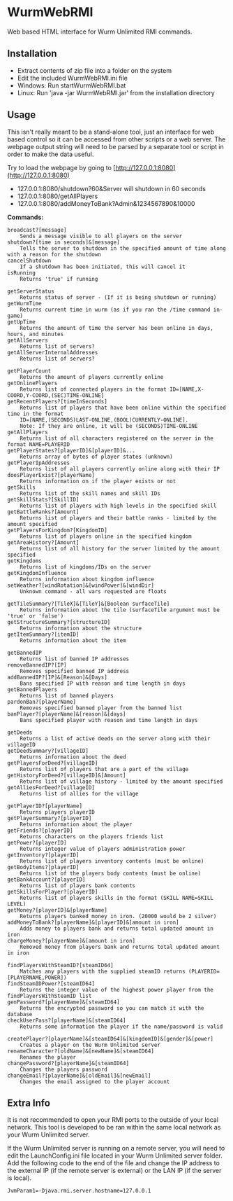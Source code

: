 # WurmWebRMI 
Web based HTML interface for Wurm Unlimited RMI commands.

## Installation
* Extract contents of zip file into a folder on the system
* Edit the included WurmWebRMI.ini file
* Windows: Run startWurmWebRMI.bat
* Linux: Run 'java -jar WurmWebRMI.jar' from the installation directory

## Usage
This isn't really meant to be a stand-alone tool, just an interface for web based control so it can be accessed from other scripts or a web server. The webpage output string will need to be parsed by a separate tool or script in order to make the data useful.

Try to load the webpage by going to [http://127.0.0.1:8080](http://127.0.0.1:8080)

* 127.0.0.1:8080/shutdown?60&Server will shutdown in 60 seconds
* 127.0.0.1:8080/getAllPlayers
* 127.0.0.1:8080/addMoneyToBank?Admin&1234567890&10000 

**Commands:**

```
broadcast?[message]
	Sends a message visible to all players on the server
shutdown?[time in seconds]&[message]
	Tells the server to shutdown in the specified amount of time along with a reason for the shutdown
cancelShutdown
	If a shutdown has been initiated, this will cancel it
isRunning
	Returns 'true' if running
	
getServerStatus
	Returns status of server - (If it is being shutdown or running)
getWurmTime
	Returns current time in wurm (as if you ran the /time command in-game)
getUpTime
	Returns the amount of time the server has been online in days, hours, and minutes
getAllServers
	Returns list of servers?
getAllServerInternalAddresses
	Returns list of servers?
	
getPlayerCount
	Returns the amount of players currently online
getOnlinePlayers
	Returns list of connected players in the format ID=[NAME,X-COORD,Y-COORD,(SEC)TIME-ONLINE]
getRecentPlayers?[timeInSeconds]
	Returns list of players that have been online within the specified time in the format
	ID=[NAME,(SECONDS)LAST-ONLINE,(BOOL)CURRENTLY-ONLINE].
	Note: If they are online, it will be (SECONDS)TIME-ONLINE
getAllPlayers
	Returns list of all characters registered on the server in the format NAME=PLAYERID
getPlayerStates?[playerID]&[playerID]&...
	Returns array of bytes of player states (unknown)
getPlayerIpAddresses
	Returns list of all players currently online along with their IP
doesPlayerExist?[playerName]
	Returns information on if the player exists or not
getSkills
	Returns list of the skill names and skill IDs
getSkillStats?[SkillID]
	Returns list of players with high levels in the specified skill
getBattleRanks?[Amount]
	Returns list of players and their battle ranks - limited by the amount specified
getPlayersForKingdom?[KingdomID]
	Returns list of players online in the specified kingdom
getAreaHistory?[Amount]
	Returns list of all history for the server limited by the amount specified
getKingdoms
	Returns list of kingdoms/IDs on the server
getKingdomInfluence
	Returns information about kingdom influence
setWeather?[windRotation]&[windPower]&[windDir]
	Unknown command - all vars requested are floats
	
getTileSummary?[TileX]&[TileY]&[Boolean surfaceTile]
	Returns information about the tile (surfaceTile argument must be 'true' or 'false')
getStructureSummary?[structureID]
	Returns information about the structure
getItemSummary?[itemID]
	Returns information about the item

getBannedIP
	Returns list of banned IP addresses
removeBannedIP?[IP]
	Removes specified banned IP address
addBannedIP?[IP]&[Reason]&[Days]
	Bans specified IP with reason and time length in days
getBannedPlayers
	Returns list of banned players
pardonBan?[playerName]
	Removes specified banned player from the banned list
banPlayer?[playerName]&[reason]&[days]
	Bans specified player with reason and time length in days

getDeeds
	Returns a list of active deeds on the server along with their villageID
getDeedSummary?[villageID]
	Returns information about the deed
getPlayersForDeed?[villageID]
	Returns list of players that are a part of the village
getHistoryForDeed?[villageID]&[Amount]
	Returns list of village history - limited by the amount specified
getAlliesForDeed?[villageID]
	Returns list of allies for the village

getPlayerID?[playerName]
	Returns players playerID
getPlayerSummary?[playerID]
	Returns information about the player
getFriends?[playerID]
	Returns characters on the players friends list
getPower?[playerID]
	Returns integer value of players administration power
getInventory?[playerID]
	Returns list of players inventory contents (must be online)
getBodyItems?[playerID]
	Returns list of the players body contents (must be online)
getBankAccount?[playerID]
	Returns list of players bank contents
getSkillsForPlayer?[playerID]
	Returns list of players skills in the format (SKILL NAME=SKILL LEVEL)
getMoney?[playerID]&[playerName]
	Returns players banked money in iron. (20000 would be 2 silver)
addMoneyToBank?[playerName]&[playerID]&[amount in iron]
	Adds money to players bank and returns total updated amount in iron
chargeMoney?[playerName]&[amount in iron]
	Removed money from players bank and returns total updated amount in iron
	
findPlayersWithSteamID?[steamID64]
	Matches any players with the supplied steamID returns (PLAYERID=[PLAYERNAME,POWER])
findSteamIDPower?[steamID64]
	Returns the integer value of the highest power player from the findPlayersWithSteamID list
genPassword?[playerName]&[steamID64]
	Returns the encrypted password so you can match it with the database
checkUserPass?[playerName]&[steamID64]
	Returns some information the player if the name/password is valid
	
createPlayer?[playerName]&[steamID64]&[kingdomID]&[gender]&[power]
	Creates a player on the Wurm Unlimited server
renameCharacter?[oldName]&[newName]&[steamID64]
	Renames the player
changePassword?[playerName]&[steamID64]
	Changes the players password
changeEmail?[playerName]&[oldEmail]&[newEmail]
	Changes the email assigned to the player account
```

## Extra Info
It is not recommended to open your RMI ports to the outside of your local network. This tool is developed to be ran within the same local network as your Wurm Unlimited server.

If the Wurm Unlimited server is running on a remote server, you will need to edit the LaunchConfig.ini file located in your Wurm Unlimited server folder. Add the following code to the end of the file and change the IP address to the external IP (if the remote server is external) or the LAN IP (if the server is local).

```
JvmParam1=-Djava.rmi.server.hostname=127.0.0.1
```
